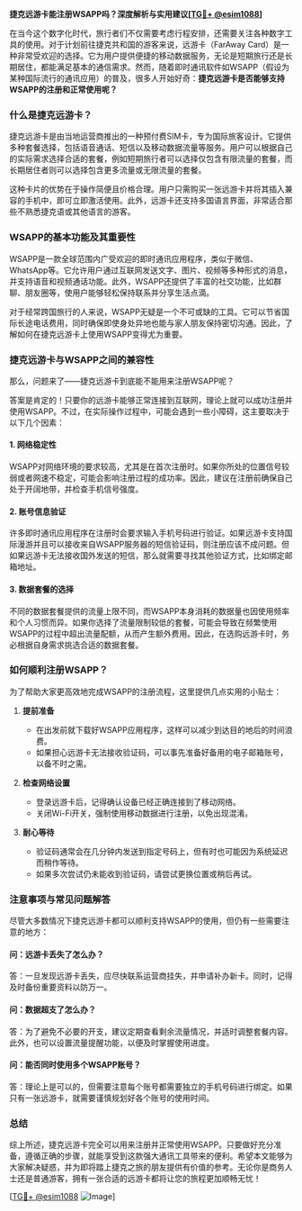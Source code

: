 **捷克远游卡能注册WSAPP吗？深度解析与实用建议[[TG💪+ @esim1088](https://t.me/s/esim1088)]**

在当今这个数字化时代，旅行者们不仅需要考虑行程安排，还需要关注各种数字工具的使用。对于计划前往捷克共和国的游客来说，远游卡（FarAway Card）是一种非常受欢迎的选择。它为用户提供便捷的移动数据服务，无论是短期旅行还是长期居住，都能满足基本的通信需求。然而，随着即时通讯软件如WSAPP（假设为某种国际流行的通讯应用）的普及，很多人开始好奇：**捷克远游卡是否能够支持WSAPP的注册和正常使用呢？**

### **什么是捷克远游卡？**

捷克远游卡是由当地运营商推出的一种预付费SIM卡，专为国际旅客设计。它提供多种套餐选择，包括语音通话、短信以及移动数据流量等服务。用户可以根据自己的实际需求选择合适的套餐，例如短期旅行者可以选择仅包含有限流量的套餐，而长期居住者则可以选择包含更多流量或无限流量的套餐。

这种卡片的优势在于操作简便且价格合理。用户只需购买一张远游卡并将其插入兼容的手机中，即可立即激活使用。此外，远游卡还支持多国语言界面，非常适合那些不熟悉捷克语或其他语言的游客。

### **WSAPP的基本功能及其重要性**

WSAPP是一款全球范围内广受欢迎的即时通讯应用程序，类似于微信、WhatsApp等。它允许用户通过互联网发送文字、图片、视频等多种形式的消息，并支持语音和视频通话功能。此外，WSAPP还提供了丰富的社交功能，比如群聊、朋友圈等，使用户能够轻松保持联系并分享生活点滴。

对于经常跨国旅行的人来说，WSAPP无疑是一个不可或缺的工具。它可以节省国际长途电话费用，同时确保即使身处异地也能与家人朋友保持密切沟通。因此，了解如何在捷克远游卡上使用WSAPP变得尤为重要。

### **捷克远游卡与WSAPP之间的兼容性**

那么，问题来了——捷克远游卡到底能不能用来注册WSAPP呢？

答案是肯定的！只要你的远游卡能够正常连接到互联网，理论上就可以成功注册并使用WSAPP。不过，在实际操作过程中，可能会遇到一些小障碍，这主要取决于以下几个因素：

#### **1. 网络稳定性**
WSAPP对网络环境的要求较高，尤其是在首次注册时。如果你所处的位置信号较弱或者网速不稳定，可能会影响注册过程的成功率。因此，建议在注册前确保自己处于开阔地带，并检查手机信号强度。

#### **2. 账号信息验证**
许多即时通讯应用程序在注册时会要求输入手机号码进行验证。如果远游卡支持国际漫游并且可以接收来自WSAPP服务器的短信验证码，则注册应该不成问题。但如果远游卡无法接收国外发送的短信，那么就需要寻找其他验证方式，比如绑定邮箱地址。

#### **3. 数据套餐的选择**
不同的数据套餐提供的流量上限不同，而WSAPP本身消耗的数据量也因使用频率和个人习惯而异。如果你选择了流量限制较低的套餐，可能会导致在频繁使用WSAPP的过程中超出流量配额，从而产生额外费用。因此，在选购远游卡时，务必根据自身需求挑选合适的数据套餐。

### **如何顺利注册WSAPP？**

为了帮助大家更高效地完成WSAPP的注册流程，这里提供几点实用的小贴士：

1. **提前准备**
   - 在出发前就下载好WSAPP应用程序，这样可以减少到达目的地后的时间浪费。
   - 如果担心远游卡无法接收验证码，可以事先准备好备用的电子邮箱账号，以备不时之需。

2. **检查网络设置**
   - 登录远游卡后，记得确认设备已经正确连接到了移动网络。
   - 关闭Wi-Fi开关，强制使用移动数据进行注册，以免出现混淆。

3. **耐心等待**
   - 验证码通常会在几分钟内发送到指定号码上，但有时也可能因为系统延迟而稍作等待。
   - 如果多次尝试仍未能收到验证码，请尝试更换位置或稍后再试。

### **注意事项与常见问题解答**

尽管大多数情况下捷克远游卡都可以顺利支持WSAPP的使用，但仍有一些需要注意的地方：

#### **问：远游卡丢失了怎么办？**
答：一旦发现远游卡丢失，应尽快联系运营商挂失，并申请补办新卡。同时，记得及时备份重要资料以防万一。

#### **问：数据超支了怎么办？**
答：为了避免不必要的开支，建议定期查看剩余流量情况，并适时调整套餐内容。此外，也可以设置流量提醒功能，以便及时掌握使用进度。

#### **问：能否同时使用多个WSAPP账号？**
答：理论上是可以的，但需要注意每个账号都需要独立的手机号码进行绑定。如果只有一张远游卡，就需要谨慎规划好各个账号的使用时间。

### **总结**

综上所述，捷克远游卡完全可以用来注册并正常使用WSAPP。只要做好充分准备，遵循正确的步骤，就能享受到这款强大通讯工具带来的便利。希望本文能够为大家解决疑惑，并为即将踏上捷克之旅的朋友提供有价值的参考。无论你是商务人士还是普通游客，拥有一张合适的远游卡都将让您的旅程更加顺畅无忧！

[[TG💪+ @esim1088](https://t.me/s/esim1088) ![Image](https://i.postimg.cc/4NQfJmqS/Snipaste-2025-05-13-00-14-12.png)]